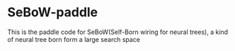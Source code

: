 # SeBoW-paddle
This is the paddle code for SeBoW(Self-Born wiring for neural trees), a kind of neural tree born form a large search space
